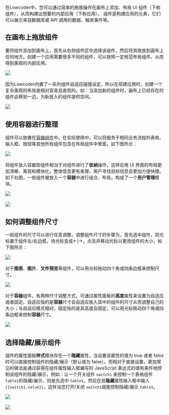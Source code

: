 在Lowcoder中，您可以通过简单的拖放操作在画布上添加、布局 UI 组件（下称组件），从而构建出想要的内部应用（下称应用）。 组件是构建应用的元素，它们可以展示来自数据库或 API 调用的数据、触发事件等。

## 在画布上拖放组件

要将组件添加到画布上，首先从右侧组件区中选择该组件，然后将其拖放到画布上任何地方。创建一个应用需要很多不同的组件，可以按照一定规范布局组件，从而得到美观的内部应用。

![](../assets/1-20231002193414-4imis7c.gif)​

因为Lowcoder内置了一系列组件自适应碰撞设定，所以在搭建应用时，创建一个复杂美观的布局是相对容易且直观的。如：当添加新的组件时，画布上已经存在的组件会移到一边，为新放入的组件提供空间。

![](../assets/add1-20231002193414-ohta0kk.gif)​

## 使用容器进行整理

组件可以放置在[容器组件](component-guides/using-container.md)中。在实际使用中，可以将服务于相同业务流程的表格、输入框、按钮等其他所有组件包含在布局组件中里面，如下图所示：

![](../assets/7-20231002193415-wibc1nl.gif)​

将组件放入容器型组件相当于对组件进行了**收纳**操作，这样应用 UI 界面的布局更加清晰、美观和模块化，整体信息更有条理，用户寻找目标信息会更加方便快捷。如下右图，一些组件被放入一个**容器**中进行组合、布局，构成了一个**用户管理**模块。

![](../assets/3-20231002193415-k7rkfel.png)​

![](../assets/4-20231002193414-48yz16h.png)​

## 如何调整组件尺寸

一般组件的尺寸可以进行任意调整。调整组件尺寸的步骤为，首先选中组件，将光标置于组件左/右边框，待光标变成<-|->，点击并移动光标以更改组件的大小，如下图所示：

![](../assets/5-20231002193415-hngubgm.gif)​

对于​**图表**​、​**图片**​、**文件预览**等组件，可以用光标拖动四个角或四条边框来控制尺寸。

![](../assets/6-20231002193415-45hjcmz.gif)​

对于**容器**组件，有两种尺寸调整方式，可通过属性面板的**高度**属性来设置为自适应或者固定。自适应指的是**容器**尺寸会自适应放入其中的组件的尺寸从而调整自己的大小；与自适应模式相对，固定指的是其高度会固定，可以用光标拖动四个角或四条边框来控制**容器**尺寸。

![](../assets/7-20231002193414-q2m6du6.png)​

## 选择隐藏/展示组件

组件的属性面板**样式**模块存在一个**隐藏**属性，当设置该属性的值为 true 或者 false 时可以直接控制组件的隐藏/展示（默认值为 false）。而相对于直接设置，更加常见的做法是通过获得在组件属性输入框编写的 JavaScript 表达式的值有条件地控制该组件的隐藏/展示，例如：让一个开关组件 `switch1`​ 来控制一个表格组件 `table1`​ 的隐藏/展示，则是先选中 `table1`​，然后在其**隐藏**属性输入框中输入 `{{switch1.value}}`​，这样当您打开/关闭 `switch1`​ 就能控制隐藏/展示 `table1`​。

![](../assets/8-20231002193414-gnhkffx.png)​

![](../assets/9-20231002193414-el7esze.png)​